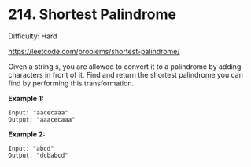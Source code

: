 # 214. Shortest Palindrome

Difficulty: Hard

https://leetcode.com/problems/shortest-palindrome/

Given a string s, you are allowed to convert it to a palindrome by adding characters in front of it. Find and return the shortest palindrome you can find by performing this transformation.

**Example 1:**
```
Input: "aacecaaa"
Output: "aaacecaaa"
```

**Example 2:**
```
Input: "abcd"
Output: "dcbabcd"
```
